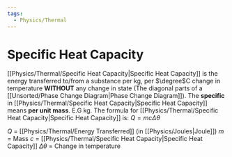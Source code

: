 ```yaml
---
tags:
  - Physics/Thermal
---
```

# Specific Heat Capacity

[[Physics/Thermal/Specific Heat Capacity|Specific Heat Capacity]] is the energy transferred to/from a substance per kg, per $\degree$C change in temperature **WITHOUT** any change in state (The diagonal parts of a [[Unsorted/Phase Change Diagram|Phase Change Diagram]]).
The **specific** in [[Physics/Thermal/Specific Heat Capacity|Specific Heat Capacity]] means **per unit mass**. E.G kg.
The formula for [[Physics/Thermal/Specific Heat Capacity|Specific Heat Capacity]] is:
$Q = mc\Delta \theta$

$Q$ = [[Physics/Thermal/Energy Transferred]] (in [[Physics/Joules|Joule]])
$m$ = Mass
$c$ = [[Physics/Thermal/Specific Heat Capacity|Specific Heat Capacity]]
$\Delta\theta$ = Change in temperature